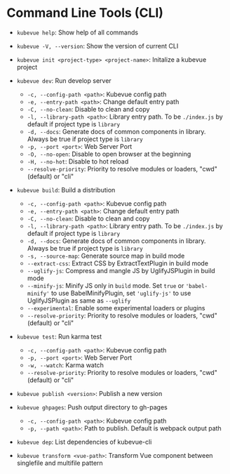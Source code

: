 # Command Line Tools (CLI)


- `kubevue help`: Show help of all commands
- `kubevue -V, --version`: Show the version of current CLI

- `kubevue init <project-type> <project-name>`: Initalize a kubevue project
- `kubevue dev`: Run develop server
    - `-c, --config-path <path>`: Kubevue config path
    - `-e, --entry-path <path>`: Change default entry path
    - `-C, --no-clean`: Disable to clean and copy
    - `-l, --library-path <path>`: Library entry path. To be `./index.js` by default if project type is `library`
    - `-d, --docs`: Generate docs of common components in library. Always be true if project type is `library`
    - `-p, --port <port>`: Web Server Port
    - `-O, --no-open`: Disable to open browser at the beginning
    - `-H, --no-hot`: Disable to hot reload
    - `--resolve-priority`: Priority to resolve modules or loaders, "cwd"(default) or "cli"
- `kubevue build`: Build a distribution
    - `-c, --config-path <path>`: Kubevue config path
    - `-e, --entry-path <path>`: Change default entry path
    - `-C, --no-clean`: Disable to clean and copy
    - `-l, --library-path <path>`: Library entry path. To be `./index.js` by default if project type is `library`
    - `-d, --docs`: Generate docs of common components in library. Always be true if project type is `library`
    - `-s, --source-map`: Generate source map in build mode
    - `--extract-css`: Extract CSS by ExtractTextPlugin in build mode
    - `--uglify-js`: Compress and mangle JS by UglifyJSPlugin in build mode
    - `--minify-js`: Minify JS only in `build` mode. Set `true` or `'babel-minify'` to use BabelMinifyPlugin, set `'uglify-js'` to use UglifyJSPlugin as same as `--uglify`
    - `--experimental`: Enable some experimental loaders or plugins
    - `--resolve-priority`: Priority to resolve modules or loaders, "cwd"(default) or "cli"
- `kubevue test`: Run karma test
    - `-c, --config-path <path>`: Kubevue config path
    - `-p, --port <port>`: Web Server Port
    - `-w, --watch`: Karma watch
    - `--resolve-priority`: Priority to resolve modules or loaders, "cwd"(default) or "cli"
- `kubevue publish <version>`: Publish a new version
- `kubevue ghpages`: Push output directory to gh-pages
    - `-c, --config-path <path>`: Kubevue config path
    - `-p, --path <path>`: Path to publish. Default is webpack output path
- `kubevue dep`: List dependencies of kubevue-cli

- `kubevue transform <vue-path>`: Transform Vue component between singlefile and multifile pattern
